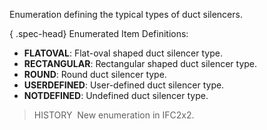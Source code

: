 ﻿Enumeration defining the typical types of duct silencers.

{ .spec-head}
Enumerated Item Definitions:

* **FLATOVAL**: Flat-oval shaped duct silencer type.
* **RECTANGULAR**: Rectangular shaped duct silencer type.
* **ROUND**: Round duct silencer type.
* **USERDEFINED**: User-defined duct silencer type.
* **NOTDEFINED**: Undefined duct silencer type.

> HISTORY&nbsp; New enumeration in IFC2x2.
